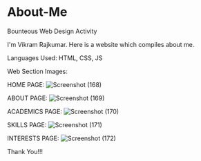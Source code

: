# About-Me
Bounteous Web Design Activity

I'm Vikram Rajkumar. Here is a website which compiles about me.

Languages Used: HTML, CSS, JS

Web Section Images:

HOME PAGE:
![Screenshot (168)](https://user-images.githubusercontent.com/76810146/209662687-a8c8d0c1-83e2-40fd-b78e-10c5584c97bf.png)

ABOUT PAGE:
![Screenshot (169)](https://user-images.githubusercontent.com/76810146/209662714-0ab423ca-2a49-4036-84a7-af29364cd73b.png)

ACADEMICS PAGE:
![Screenshot (170)](https://user-images.githubusercontent.com/76810146/209662762-782e6ef9-47fc-4ce1-9130-59ea4e29c05b.png)

SKILLS PAGE:
![Screenshot (171)](https://user-images.githubusercontent.com/76810146/209662780-5a39a8cf-4dd5-4746-ae46-70c81c78b5fa.png)

INTERESTS PAGE:
![Screenshot (172)](https://user-images.githubusercontent.com/76810146/209662822-2160db1d-b365-4c16-a401-269918295164.png)

Thank You!!!
